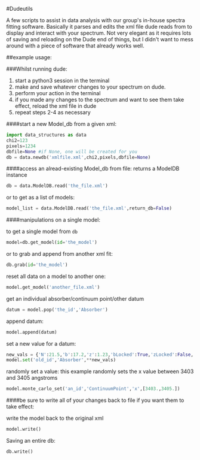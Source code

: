 #Dudeutils

A few scripts to assist in data analysis with our group's in-house spectra fitting software.
Basically it parses and edits the xml file dude reads from to display and interact with your spectrum.  Not very elegant as it requires lots of saving and reloading on the Dude end of things, but I didn't want to mess around with a piece of software that already works well.

##example usage:

###Whilst running dude:
 1. start a python3 session in the terminal
 2. make and save whatever changes to your spectrum on dude.
 3. perform your action in the terminal
 4. if you made any changes to the spectrum and want to see them take effect, reload the xml file in dude
 5. repeat steps 2-4 as necessary
 

####start a new Model_db from a given xml:
```python
import data_structures as data
chi2=123
pixels=1234
dbfile=None #if None, one will be created for you
db = data.newdb('xmlfile.xml',chi2,pixels,dbfile=None)
```

####access an alread-existing Model_db from file:
returns a ModelDB instance
```python
db = data.ModelDB.read('the_file.xml')
```

or to get as a list of models:
```python
model_list = data.ModelDB.read('the_file.xml',return_db=False) 
```

####manipulations on a single model:
    

to get a single model from `db`
```python
model=db.get_model(id='the_model')
```
or to grab and append from another xml fit:
```python
db.grab(id='the_model')
```
reset all data on a model to another one:
```python
model.get_model('another_file.xml')
```
get an individual absorber/continuum point/other datum
```python
datum = model.pop('the_id','Absorber')
```

append datum:
```python
model.append(datum)
```

set a new value for a datum:
```python
new_vals = {'N':21.5,'b':17.2,'z':1.23,'bLocked':True,'zLocked':False,'ionName':'H I','id':'new_id'}
model.set('old_id','Absorber',**new_vals)
```

randomly set a value: this example randomly sets the x value between 3403 and 3405 angstroms
```python
model.monte_carlo_set('an_id','ContinuumPoint','x',[3403.,3405.])
```

####be sure to write all of your changes back to file if you want them to take effect:

write the model back to the original xml

```python
model.write()
```

Saving an entire db:

```python
db.write()
```
    
    
